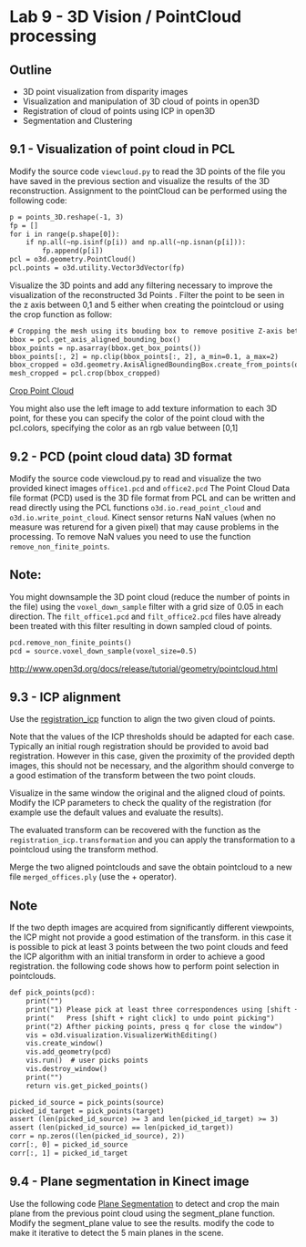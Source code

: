 # Lab 9 - 3D Vision / PointCloud processing

## Outline
* 3D point visualization from disparity images
* Visualization and manipulation of 3D cloud of points in open3D
* Registration of cloud of points using ICP in open3D
* Segmentation and Clustering

## 9.1 - Visualization of point cloud in PCL 
Modify the source code `viewcloud.py` to read the 3D points of the file you have saved in the previous section and visualize the results of the 3D reconstruction.
Assignment to the pointCloud can be performed using the following code:
```html
p = points_3D.reshape(-1, 3)
fp = []
for i in range(p.shape[0]):
    if np.all(~np.isinf(p[i)) and np.all(~np.isnan(p[i])):
        fp.append(p[i])
pcl = o3d.geometry.PointCloud()
pcl.points = o3d.utility.Vector3dVector(fp)
```
Visualize the 3D points and add any filtering necessary to improve the visualization of the reconstructed 3d Points . 
Filter the point to be seen in the z axis between 0,1 and 5 either when creating the pointcloud or using the crop function as follow:
```html
# Cropping the mesh using its bouding box to remove positive Z-axis between 0.1 and 5
bbox = pcl.get_axis_aligned_bounding_box()
bbox_points = np.asarray(bbox.get_box_points())
bbox_points[:, 2] = np.clip(bbox_points[:, 2], a_min=0.1, a_max=2)
bbox_cropped = o3d.geometry.AxisAlignedBoundingBox.create_from_points(o3d.utility.Vector3dVector(bbox_points))
mesh_cropped = pcl.crop(bbox_cropped)
```
[Crop Point Cloud](http://www.open3d.org/docs/release/tutorial/geometry/pointcloud.html#Crop-point-cloud)

You might also use the left image to add texture information to each 3D point, for these you can specify the color of the point cloud with the pcl.colors, specifying the color as an rgb value between [0,1]

##	9.2 - PCD (point cloud data) 3D format 
Modify the source code viewcloud.py to read and visualize the two provided kinect images `office1.pcd` and `office2.pcd` The Point Cloud Data file format (PCD) used is the 3D file format from PCL and can be written and read directly using the PCL functions `o3d.io.read_point_cloud` and `o3d.io.write_point_cloud`. 
Kinect sensor returns NaN values (when no measure was returend for a given pixel) that may cause problems in the processing. To remove NaN values you need to use the function `remove_non_finite_points`.

## Note:
You might downsample the 3D point cloud (reduce the number of points in the file) using the `voxel_down_sample` filter with a grid size of 0.05 in each direction. The `filt_office1.pcd` and `filt_office2.pcd` files have already been treated with this filter resulting in down sampled cloud of points. 
```html
pcd.remove_non_finite_points()
pcd = source.voxel_down_sample(voxel_size=0.5)
```
http://www.open3d.org/docs/release/tutorial/geometry/pointcloud.html 


## 9.3 - ICP alignment
Use the [registration_icp](http://www.open3d.org/docs/release/tutorial/pipelines/icp_registration.html) function to align the two given cloud of points.

Note that the values of the ICP thresholds should be adapted for each case. Typically an initial rough registration should be provided to avoid bad registration. However in this case, given the proximity of the provided depth images, this should not be necessary, and the algorithm should converge to a good estimation of the transform between the two point clouds.

Visualize in the same window the original and the aligned cloud of points. Modify the ICP parameters to check the quality of the registration (for example use the default values and evaluate the results).

The evaluated transform can be recovered with the function as the `registration_icp.transformation` and you can apply the transformation to a pointcloud using the transform method.

Merge the two aligned pointclouds and save the obtain pointcloud to a new file `merged_offices.ply` (use the + operator).

## Note
If the two depth images are acquired from significantly different viewpoints, the ICP might not provide a good estimation of the transform. in this case it is possible to pick at least 3 points between the two point clouds and feed the ICP algorithm with an initial transform in order to achieve a good registration. the following code shows how to perform point selection in pointclouds.
```html
def pick_points(pcd):
    print("")
    print("1) Please pick at least three correspondences using [shift + left click]")
    print("   Press [shift + right click] to undo point picking")
    print("2) Afther picking points, press q for close the window")
    vis = o3d.visualization.VisualizerWithEditing()
    vis.create_window()
    vis.add_geometry(pcd)
    vis.run()  # user picks points
    vis.destroy_window()
    print("")
    return vis.get_picked_points()

picked_id_source = pick_points(source)
picked_id_target = pick_points(target)
assert (len(picked_id_source) >= 3 and len(picked_id_target) >= 3)
assert (len(picked_id_source) == len(picked_id_target))
corr = np.zeros((len(picked_id_source), 2))
corr[:, 0] = picked_id_source
corr[:, 1] = picked_id_target
```

## 9.4 - Plane segmentation in Kinect image
Use the following code [Plane Segmentation](https://www.open3d.org/docs/release/tutorial/geometry/pointcloud.html#Plane-segmentation) to detect and crop the main plane from the previous point cloud using the segment_plane function. Modify the segment_plane value to see the results. modify the code to make it iterative to detect the 5 main planes in the scene. 
